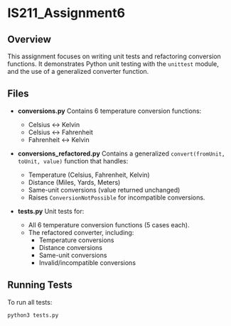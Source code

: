 # IS211_Assignment6

## Overview
This assignment focuses on writing unit tests and refactoring conversion functions. 
It demonstrates Python unit testing with the `unittest` module, and the use of a generalized converter function.

## Files
- **conversions.py** 
  Contains 6 temperature conversion functions:
  - Celsius ↔ Kelvin 
  - Celsius ↔ Fahrenheit 
  - Fahrenheit ↔ Kelvin 

- **conversions_refactored.py** 
  Contains a generalized `convert(fromUnit, toUnit, value)` function that handles:
  - Temperature (Celsius, Fahrenheit, Kelvin) 
  - Distance (Miles, Yards, Meters) 
  - Same-unit conversions (value returned unchanged) 
  - Raises `ConversionNotPossible` for incompatible conversions. 

- **tests.py** 
  Unit tests for:
  - All 6 temperature conversion functions (5 cases each). 
  - The refactored converter, including:
    - Temperature conversions 
    - Distance conversions 
    - Same-unit conversions 
    - Invalid/incompatible conversions 

## Running Tests
To run all tests:
```bash
python3 tests.py
